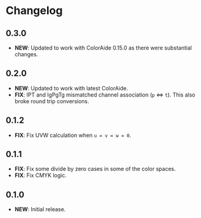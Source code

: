 # Changelog

## 0.3.0

- **NEW**: Updated to work with ColorAide 0.15.0 as there were substantial changes.

## 0.2.0

- **NEW**: Updated to work with latest ColorAide.
- **FIX**: IPT and IgPgTg mismatched channel association (`p` <=> `t`). This also broke round trip conversions.

## 0.1.2

- **FIX**: Fix UVW calculation when `u = v = w = 0`.

## 0.1.1

- **FIX**: Fix some divide by zero cases in some of the color spaces.
- **FIX**: Fix CMYK logic.

## 0.1.0

- **NEW**: Initial release.
